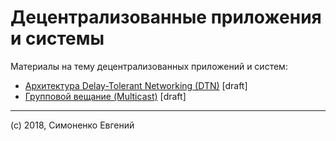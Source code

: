 # Децентрализованные приложения и системы

Материалы на тему децентрализованных приложений и систем:

- [Архитектура Delay-Tolerant Networking (DTN)](dtn.md) [draft]
- [Групповой вещание (Multicast)](multicast.md) [draft]

---

(c) 2018, Симоненко Евгений
